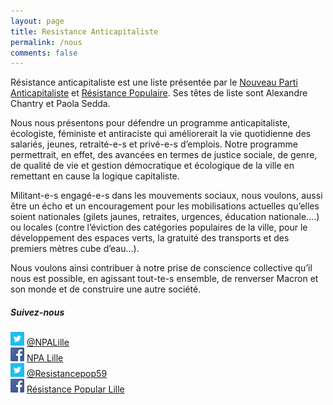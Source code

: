 ```yaml
---
layout: page
title: Resistance Anticapitaliste
permalink: /nous
comments: false
---
```


<div class="row justify-content-between">
<div class="col-md-8 pr-5">
<p>Résistance anticapitaliste est une liste présentée par le <a href="http://fb.me/npalille" target="_blank">Nouveau Parti Anticapitaliste</a> et <a href="http//fb.me/resistancepop59" target="_blank">Résistance Populaire</a>. Ses têtes de liste sont Alexandre Chantry et Paola Sedda.</p>

<p>Nous nous présentons pour défendre un programme anticapitaliste, écologiste, féministe et antiraciste qui améliorerait la vie quotidienne des salariés, jeunes, retraité-e-s et privé-e-s d’emplois. Notre programme permettrait, en effet, des avancées en termes de justice sociale, de genre, de qualité de vie et gestion démocratique et écologique de la ville en remettant en cause la logique capitaliste.</p>

<p>Militant-e-s engagé-e-s dans les mouvements sociaux, nous voulons, aussi être un écho et un encouragement pour les mobilisations actuelles qu’elles soient nationales (gilets jaunes, retraites, urgences, éducation nationale….) ou locales (contre l’éviction des catégories populaires de la ville, pour le développement des espaces verts, la gratuité des transports et des premiers mètres cube d’eau…).</p>

<p>Nous voulons ainsi contribuer à notre prise de conscience collective qu’il nous est possible, en agissant tout-te-s ensemble, de renverser Macron et son monde et de construire une autre société.</p>

</div>

<div class="col-md-4">
<div class="sticky-top sticky-top-80">
	<h5>Suivez-nous</h5>
	<img src="/assets/images/tw-small.jpg">&nbsp;<a href="http://twitter.com/@NPALille" target="_blank">@NPALille</a><br/>
	<img src="/assets/images/fb-small.jpg">&nbsp;<a href="http://fb.me/npalille" target="_blank">NPA Lille</a><br/>
	<img src="/assets/images/tw-small.jpg">&nbsp;<a href="http://twitter.com/@Resistancepop59" target="_blank">@Resistancepop59</a><br/>
	<img src="/assets/images/fb-small.jpg">&nbsp;<a href="http://fb.me/resistancepop59" target="_blank">Résistance Popular Lille</a><br/>
</div>
</div>
</div>
